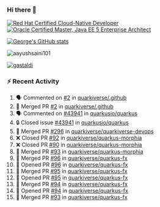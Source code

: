 ### Hi there 👋

<!--START_SECTION:badges-->
[![Red Hat Certified Cloud-Native Developer](https://images.credly.com/size/110x110/images/12ef4e4e-3d8d-4caf-9ab1-858c5bcb9619/image.png)](http://www.credly.com/badges/b6402e31-0894-48e6-b488-e2e551dcc809 "Red Hat Certified Cloud-Native Developer")
[![Oracle Certified Master, Java EE 5 Enterprise Architect](https://images.credly.com/size/110x110/images/1fa3549c-674c-4779-b3d6-d7d64eac2c23/Oracle-Certification-badge_OC-Master.png)](http://www.credly.com/badges/2565574e-b81d-410e-ab7d-24666ddcbe00 "Oracle Certified Master, Java EE 5 Enterprise Architect")
<!--END_SECTION:badges-->

[![George's GitHub stats](https://github-readme-stats.vercel.app/api?username=gastaldi&show=reviews,prs_merged&hide=contribs,prs&theme=transparent&show_icons=true)](https://github.com/anuraghazra/github-readme-stats)

<p align="left"> <img src="https://komarev.com/ghpvc/?username=gastaldi&label=Profile%20views&color=0e75b6&style=for-the-badge" alt="aayushsaini101" /> </p>

<p align="left"> <a href="https://github.com/ryo-ma/github-profile-trophy"><img src="https://github-profile-trophy.vercel.app/?username=gastaldi" alt="gastaldi" /></a> </p>

### :zap: Recent Activity

<!--START_SECTION:activity-->
1. 🗣 Commented on [#2](https://github.com/quarkiverse/.github/pull/2#issuecomment-2424304352) in [quarkiverse/.github](https://github.com/quarkiverse/.github)
2. 🎉 Merged PR [#2](https://github.com/quarkiverse/.github/pull/2) in [quarkiverse/.github](https://github.com/quarkiverse/.github)
3. 🗣 Commented on [#43941](https://github.com/quarkusio/quarkus/issues/43941#issuecomment-2424165901) in [quarkusio/quarkus](https://github.com/quarkusio/quarkus)
4. 🔒 Closed issue [#43941](https://github.com/quarkusio/quarkus/issues/43941) in [quarkusio/quarkus](https://github.com/quarkusio/quarkus)
5. 🎉 Merged PR [#296](https://github.com/quarkiverse/quarkiverse-devops/pull/296) in [quarkiverse/quarkiverse-devops](https://github.com/quarkiverse/quarkiverse-devops)
6. ❌ Closed PR [#92](https://github.com/quarkiverse/quarkus-morphia/pull/92) in [quarkiverse/quarkus-morphia](https://github.com/quarkiverse/quarkus-morphia)
7. ❌ Closed PR [#90](https://github.com/quarkiverse/quarkus-morphia/pull/90) in [quarkiverse/quarkus-morphia](https://github.com/quarkiverse/quarkus-morphia)
8. 🎉 Merged PR [#93](https://github.com/quarkiverse/quarkus-morphia/pull/93) in [quarkiverse/quarkus-morphia](https://github.com/quarkiverse/quarkus-morphia)
9. 🎉 Merged PR [#96](https://github.com/quarkiverse/quarkus-fx/pull/96) in [quarkiverse/quarkus-fx](https://github.com/quarkiverse/quarkus-fx)
10. 💪 Opened PR [#96](https://github.com/quarkiverse/quarkus-fx/pull/96) in [quarkiverse/quarkus-fx](https://github.com/quarkiverse/quarkus-fx)
11. 🎉 Merged PR [#95](https://github.com/quarkiverse/quarkus-fx/pull/95) in [quarkiverse/quarkus-fx](https://github.com/quarkiverse/quarkus-fx)
12. 💪 Opened PR [#95](https://github.com/quarkiverse/quarkus-fx/pull/95) in [quarkiverse/quarkus-fx](https://github.com/quarkiverse/quarkus-fx)
13. 🎉 Merged PR [#94](https://github.com/quarkiverse/quarkus-fx/pull/94) in [quarkiverse/quarkus-fx](https://github.com/quarkiverse/quarkus-fx)
14. 💪 Opened PR [#94](https://github.com/quarkiverse/quarkus-fx/pull/94) in [quarkiverse/quarkus-fx](https://github.com/quarkiverse/quarkus-fx)
15. 🎉 Merged PR [#93](https://github.com/quarkiverse/quarkus-fx/pull/93) in [quarkiverse/quarkus-fx](https://github.com/quarkiverse/quarkus-fx)
<!--END_SECTION:activity-->
